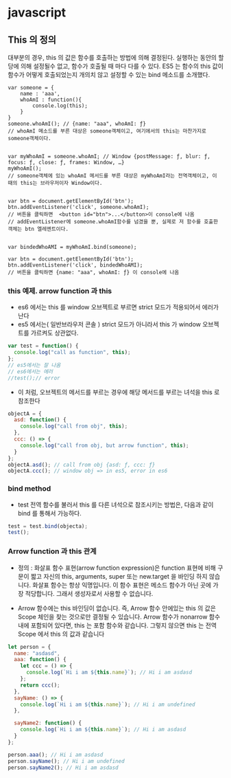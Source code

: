 # javascript

## This 의 정의

대부분의 경우, this 의 값은 함수를 호출하는 방법에 의해 결정된다. 실행하는 동안의 할당에 의해 설정될수 없고, 함수가 호출될 때 마다 다를 수 있다. ES5 는 함수의 this 값이 함수가 어떻게 호출되었는지 개의치 않고 설정할 수 있는 bind 메소드를 소개했다.

```
var someone = {
    name : 'aaa',
    whoAmI : function(){
        console.log(this);
    }
}
someone.whoAmI(); // {name: "aaa", whoAmI: ƒ}
// whoAmI 메소드를 부른 대상은 someone객체이고, 여기에서의 this는 마찬가지로 someone객체이다.


var myWhoAmI = someone.whoAmI; // Window {postMessage: ƒ, blur: ƒ, focus: ƒ, close: ƒ, frames: Window, …}
myWhoAmI();
// someone객체에 있는 whoAmI 메서드를 부른 대상은 myWhoAmI라는 전역객체이고, 이 때의 this는 브라우저이자 Window이다.


var btn = document.getElementById('btn');
btn.addEventListener('click', someone.whoAmI);
// 버튼을 클릭하면  <button id="btn">...</button>이 console에 나옴
// addEventListener에 someone.whoAmI함수를 넘겼을 뿐, 실제로 저 함수를 호출한 객체는 btn 엘레멘트이다.


var bindedWhoAMI = myWhoAmI.bind(someone);

var btn = document.getElementById('btn');
btn.addEventListener('click', bindedWhoAMI);
// 버튼을 클릭하면 {name: "aaa", whoAmI: ƒ} 이 console에 나옴
```

### this 예제. arrow function 과 this

- es6 에서는 this 를 window 오브젝트로 부르면 strict 모드가 적용되어서 에러가난다
- es5 에서는( 일반브라우저 콘솔 ) strict 모드가 아니라서 this 가 window 오브젝트를 가르켜도 상관없다.

```javascript
var test = function() {
  console.log("call as function", this);
};
// es5에서는 잘 나옴
// es6에서는 에러
//test();// error
```

- 이 처럼, 오브젝트의 메서드를 부르는 경우에 해당 메서드를 부르는 녀석을 this 로 참조한다

```javascript
objectA = {
  asd: function() {
    console.log("call from obj", this);
  },
  ccc: () => {
    console.log("call from obj, but arrow function", this);
  }
};
objectA.asd(); // call from obj {asd: ƒ, ccc: ƒ}
objectA.ccc(); // window obj => in es5, error in es6
```

### bind method

- test 전역 함수를 불러서 this 를 다른 녀석으로 참조시키는 방법은, 다음과 같이 bind 를 통해서 가능하다.

```javascript
test = test.bind(objecta);
test();
```

### Arrow function 과 this 관계

- 정의 : 화살표 함수 표현(arrow function expression)은 function 표현에 비해 구문이 짧고 자신의 this, arguments, super 또는 new.target 을 바인딩 하지 않습니다. 화살표 함수는 항상 익명입니다. 이 함수 표현은 메소드 함수가 아닌 곳에 가장 적당합니다. 그래서 생성자로서 사용할 수 없습니다.

* Arrow 함수에는 this 바인딩이 없습니다. 즉, Arrow 함수 안에있는 this 의 값은 Scope 체인을 찾는 것으로만 결정될 수 있습니다. Arrow 함수가 nonarrow 함수 내에 포함되어 있다면, this 는 포함 함수와 같습니다. 그렇지 않으면 this 는 전역 Scope 에서 this 의 값과 같습니다

```javascript
let person = {
  name: "asdasd",
  aaa: function() {
    let ccc = () => {
      console.log(`Hi i am ${this.name}`); // Hi i am asdasd
    };
    return ccc();
  },
  sayName: () => {
    console.log(`Hi i am ${this.name}`); // Hi i am undefined
  },

  sayName2: function() {
    console.log(`Hi i am ${this.name}`); // Hi i am asdasd
  }
};

person.aaa(); // Hi i am asdasd
person.sayName(); // Hi i am undefined
person.sayName2(); // Hi i am asdasd
```
